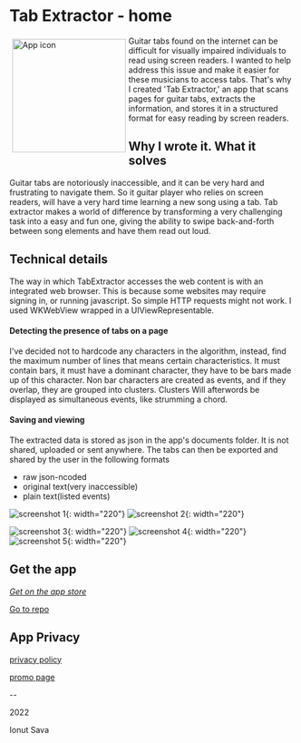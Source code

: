 #  Tab Extractor - home

<div>
<div>
<img src="img/te60x60_2x.png" alt="App icon" style="width: 200px; float: left; margin: 5px;">
</div>
<p>
Guitar tabs found on the internet can be difficult for visually impaired individuals to read using screen readers. I wanted to help address this issue and make it easier for these musicians to access tabs. That's why I created 'Tab Extractor,' an app that scans pages for guitar tabs, extracts the information, and stores it in a structured format for easy reading by screen readers.
</p>
</div>



## Why I wrote it. What it solves

Guitar tabs are notoriously inaccessible, and it can be very hard and frustrating to navigate them.
So it guitar player who relies on screen readers, will have a very hard time learning a new song using a tab.
Tab extractor makes a world of difference by transforming a very challenging task into a easy and fun one, giving the ability to swipe back-and-forth between song elements and have them read out loud.



## Technical details

The way in which TabExtractor accesses the web content is with an integrated web browser. 
This is because some websites may require signing in, or running javascript. 
So simple HTTP requests might not work. I used WKWebView wrapped in a UIViewRepresentable.



#### Detecting the presence of tabs on a page

I've decided not to hardcode any characters in the algorithm, instead, find the maximum number of lines that means certain characteristics. It must contain bars, it must have a dominant character, they have to be bars made up of this character.
Non bar characters are created as events, and if they overlap, they are grouped into clusters. Clusters Will afterwords be displayed as simultaneous events, like strumming a chord.

#### Saving and viewing

The extracted data is stored as json in the app's documents folder. It is not shared, uploaded or sent anywhere.
The tabs can then be exported and shared by the user in the following formats
* raw json-ncoded
* original text(very inaccessible)
* plain text(listed events)

![screenshot 1](img/IMG_4552.PNG){: width="220"} ![screenshot 2](img/IMG_4553.PNG){: width="220"}

![screenshot 3](img/IMG_4554.PNG){: width="220"} ![screenshot 4](img/IMG_4555.PNG){: width="220"}
![screenshot 5](img/IMG_4556.PNG){: width="220"}

## **Get the app**

[_Get on the app store_](https://apps.apple.com/app/tab-extractor/id1614273947)



[Go to repo](https://github.com/ionutsava674/Tab-Extractor)



## **App Privacy**

[privacy policy](privacypolicy.html)

[promo page](presentation.md)

--

2022

Ionut Sava
